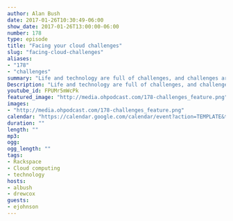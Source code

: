 ```yaml
---
author: Alan Bush
date: 2017-01-26T10:30:49-06:00
show_date: 2017-01-26T13:00:00-06:00
number: 178
type: episode
title: "Facing your cloud challenges"
slug: "facing-cloud-challenges"
aliases:
- "178"
- "challenges"
summary: "Life and technology are full of challenges, and challenges are meant to be overcome. Racker Eric Johnson joins us this week to share his take on challenges, and how we can overcome challenges we encounter with new technology."
Description: "Life and technology are full of challenges, and challenges are meant to be overcome. Racker Eric Johnson joins us this week to share his take on challenges, and how we can overcome challenges we encounter with new technology."
youtube_id: FPUMr5mWcPk
featured_image: "http://media.ohpodcast.com/178-challenges_feature.png"
images:
- "http://media.ohpodcast.com/178-challenges_feature.png"  
calendar: "https://calendar.google.com/calendar/event?action=TEMPLATE&tmeid=OHRlYTZhdmVoMWxic2JvdDg0aGU4ZjNtaW8gZmxwOXFtZW9mYWYwNTM4anU1Y21sb3Vic29AZw&tmsrc=flp9qmeofaf0538ju5cmloubso%40group.calendar.google.com"
duration: ""
length: ""
mp3:
ogg:
ogg_length: ""
tags:
- Rackspace
- Cloud computing
- technology
hosts:
- albush
- drewcox
guests:
- ejohnson
---
```


<!--more-->
